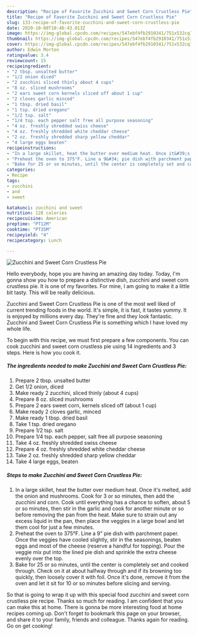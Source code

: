 ```yaml
---
description: "Recipe of Favorite Zucchini and Sweet Corn Crustless Pie"
title: "Recipe of Favorite Zucchini and Sweet Corn Crustless Pie"
slug: 133-recipe-of-favorite-zucchini-and-sweet-corn-crustless-pie
date: 2020-10-08T10:46:43.013Z
image: https://img-global.cpcdn.com/recipes/547ebf4fb2910341/751x532cq70/zucchini-and-sweet-corn-crustless-pie-recipe-main-photo.jpg
thumbnail: https://img-global.cpcdn.com/recipes/547ebf4fb2910341/751x532cq70/zucchini-and-sweet-corn-crustless-pie-recipe-main-photo.jpg
cover: https://img-global.cpcdn.com/recipes/547ebf4fb2910341/751x532cq70/zucchini-and-sweet-corn-crustless-pie-recipe-main-photo.jpg
author: Edwin Morton
ratingvalue: 3.4
reviewcount: 15
recipeingredient:
- "2 tbsp. unsalted butter"
- "1/2 onion diced"
- "2 zucchini sliced thinly about 4 cups"
- "8 oz. sliced mushrooms"
- "2 ears sweet corn kernels sliced off about 1 cup"
- "2 cloves garlic minced"
- "1 tbsp. dried basil"
- "1 tsp. dried oregano"
- "1/2 tsp. salt"
- "1/4 tsp. each pepper salt free all purpose seasoning"
- "4 oz. freshly shredded swiss cheese"
- "4 oz. freshly shredded white cheddar cheese"
- "2 oz. freshly shredded sharp yellow cheddar"
- "4 large eggs beaten"
recipeinstructions:
- "In a large skillet, heat the butter over medium heat. Once it&#39;s melted, add the onion and mushrooms. Cook for 3 or so minutes, then add the zucchini and corn. Cook until everything has a chance to soften, about 5 or so minutes, then stir in the garlic and cook for another minute or so before removing the pan from the heat. Make sure to strain out any excess liquid in the pan, then place the veggies in a large bowl and let them cool for just a few minutes."
- "Preheat the oven to 375°F. Line a 9&#34; pie dish with parchment paper. Once the veggies have cooled slightly, stir in the seasonings, beaten eggs and most of the cheese (reserve a handful for topping). Pour the veggie mix put into the lined pie dish and sprinkle the extra cheese evenly over the top."
- "Bake for 25 or so minutes, until the center is completely set and cooked through. Check on it at about halfway through and if its browning too quickly, then loosely cover it with foil. Once it&#39;s done, remove it from the oven and let it sit for 10 or so minutes before slicing and serving."
categories:
- Recipe
tags:
- zucchini
- and
- sweet

katakunci: zucchini and sweet 
nutrition: 128 calories
recipecuisine: American
preptime: "PT12M"
cooktime: "PT35M"
recipeyield: "4"
recipecategory: Lunch

---
```



![Zucchini and Sweet Corn Crustless Pie](https://img-global.cpcdn.com/recipes/547ebf4fb2910341/751x532cq70/zucchini-and-sweet-corn-crustless-pie-recipe-main-photo.jpg)

Hello everybody, hope you are having an amazing day today. Today, I'm gonna show you how to prepare a distinctive dish, zucchini and sweet corn crustless pie. It is one of my favorites. For mine, I am going to make it a little bit tasty. This will be really delicious.

Zucchini and Sweet Corn Crustless Pie is one of the most well liked of current trending foods in the world. It's simple, it is fast, it tastes yummy. It is enjoyed by millions every day. They're fine and they look fantastic. Zucchini and Sweet Corn Crustless Pie is something which I have loved my whole life.




To begin with this recipe, we must first prepare a few components. You can cook zucchini and sweet corn crustless pie using 14 ingredients and 3 steps. Here is how you cook it.

<!--inarticleads1-->

##### The ingredients needed to make Zucchini and Sweet Corn Crustless Pie:

1. Prepare 2 tbsp. unsalted butter
1. Get 1/2 onion, diced
1. Make ready 2 zucchini, sliced thinly (about 4 cups)
1. Prepare 8 oz. sliced mushrooms
1. Prepare 2 ears sweet corn, kernels sliced off (about 1 cup)
1. Make ready 2 cloves garlic, minced
1. Make ready 1 tbsp. dried basil
1. Take 1 tsp. dried oregano
1. Prepare 1/2 tsp. salt
1. Prepare 1/4 tsp. each pepper, salt free all purpose seasoning
1. Take 4 oz. freshly shredded swiss cheese
1. Prepare 4 oz. freshly shredded white cheddar cheese
1. Take 2 oz. freshly shredded sharp yellow cheddar
1. Take 4 large eggs, beaten




<!--inarticleads2-->

##### Steps to make Zucchini and Sweet Corn Crustless Pie:

1. In a large skillet, heat the butter over medium heat. Once it&#39;s melted, add the onion and mushrooms. Cook for 3 or so minutes, then add the zucchini and corn. Cook until everything has a chance to soften, about 5 or so minutes, then stir in the garlic and cook for another minute or so before removing the pan from the heat. Make sure to strain out any excess liquid in the pan, then place the veggies in a large bowl and let them cool for just a few minutes.
1. Preheat the oven to 375°F. Line a 9&#34; pie dish with parchment paper. Once the veggies have cooled slightly, stir in the seasonings, beaten eggs and most of the cheese (reserve a handful for topping). Pour the veggie mix put into the lined pie dish and sprinkle the extra cheese evenly over the top.
1. Bake for 25 or so minutes, until the center is completely set and cooked through. Check on it at about halfway through and if its browning too quickly, then loosely cover it with foil. Once it&#39;s done, remove it from the oven and let it sit for 10 or so minutes before slicing and serving.




So that is going to wrap it up with this special food zucchini and sweet corn crustless pie recipe. Thanks so much for reading. I am confident that you can make this at home. There is gonna be more interesting food at home recipes coming up. Don't forget to bookmark this page on your browser, and share it to your family, friends and colleague. Thanks again for reading. Go on get cooking!
